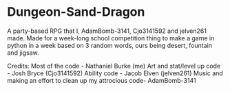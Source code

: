 # Dungeon-Sand-Dragon

A party-based RPG that I, AdamBomb-3141, Cjo3141592 and jelven261 made.
Made for a week-long school competition thing to make a game in python in a week based on 3 random words, ours being desert, fountain and jigsaw.

Credits:
Most of the code - Nathaniel Burke (me)
Art and stat/level up code - Josh Bryce (Cjo3141592)
Ability code - Jacob Elven (jelven261)
Music and making an effort to clean up my attrocious code- AdamBomb-3141
